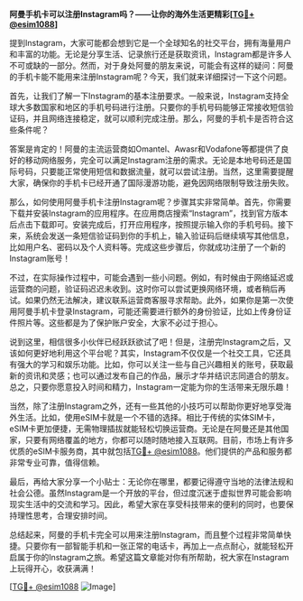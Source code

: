 **阿曼手机卡可以注册Instagram吗？——让你的海外生活更精彩[[TG💪+ @esim1088](https://t.me/s/esim1088)]**

提到Instagram，大家可能都会想到它是一个全球知名的社交平台，拥有海量用户和丰富的功能。无论是分享生活、记录旅行还是获取资讯，Instagram都是许多人不可或缺的一部分。然而，对于身处阿曼的朋友来说，可能会有这样的疑问：阿曼的手机卡能不能用来注册Instagram呢？今天，我们就来详细探讨一下这个问题。

首先，让我们了解一下Instagram的基本注册要求。一般来说，Instagram支持全球大多数国家和地区的手机号码进行注册。只要你的手机号码能够正常接收短信验证码，并且网络连接稳定，就可以顺利完成注册。那么，阿曼的手机卡是否符合这些条件呢？

答案是肯定的！阿曼的主流运营商如Omantel、Awasr和Vodafone等都提供了良好的移动网络服务，完全可以满足Instagram注册的需求。无论是本地号码还是国际号码，只要能正常使用短信和数据流量，就可以尝试注册。当然，这里需要提醒大家，确保你的手机卡已经开通了国际漫游功能，避免因网络限制导致注册失败。

那么，如何使用阿曼手机卡注册Instagram呢？步骤其实非常简单。首先，你需要下载并安装Instagram的应用程序。在应用商店搜索“Instagram”，找到官方版本后点击下载即可。安装完成后，打开应用程序，按照提示输入你的手机号码。接下来，系统会发送一条短信验证码到你的手机上，输入验证码后继续填写其他信息，比如用户名、密码以及个人资料等。完成这些步骤后，你就成功注册了一个新的Instagram账号！

不过，在实际操作过程中，可能会遇到一些小问题。例如，有时候由于网络延迟或运营商的问题，验证码迟迟未收到。这时你可以尝试更换网络环境，或者稍后再试。如果仍然无法解决，建议联系运营商客服寻求帮助。此外，如果你是第一次使用阿曼手机卡登录Instagram，可能还需要进行额外的身份验证，比如上传身份证件照片等。这些都是为了保护账户安全，大家不必过于担心。

说到这里，相信很多小伙伴已经跃跃欲试了吧！但是，注册完Instagram之后，又该如何更好地利用这个平台呢？其实，Instagram不仅仅是一个社交工具，它还具有强大的学习和娱乐功能。比如，你可以关注一些与自己兴趣相关的账号，获取最新的资讯和灵感；也可以通过发布自己的作品，展示才华并结识志同道合的朋友。总之，只要你愿意投入时间和精力，Instagram一定能为你的生活带来无限乐趣！

当然，除了注册Instagram之外，还有一些其他的小技巧可以帮助你更好地享受海外生活。比如，使用eSIM卡就是一个不错的选择。相比于传统的实体SIM卡，eSIM卡更加便捷，无需物理插拔就能轻松切换运营商。无论是在阿曼还是其他国家，只要有网络覆盖的地方，你都可以随时随地接入互联网。目前，市场上有许多优质的eSIM卡服务商，其中就包括[TG💪+ @esim1088](https://t.me/s/esim1088)。他们提供的产品和服务都非常专业可靠，值得信赖。

最后，再给大家分享一个小贴士：无论你在哪里，都要记得遵守当地的法律法规和社会公德。虽然Instagram是一个开放的平台，但过度沉迷于虚拟世界可能会影响现实生活中的交流和学习。因此，希望大家在享受科技带来的便利的同时，也要保持理性思考，合理安排时间。

总结起来，阿曼的手机卡完全可以用来注册Instagram，而且整个过程非常简单快捷。只要你有一部智能手机和一张正常的电话卡，再加上一点点耐心，就能轻松开启属于你的Instagram之旅。希望这篇文章能对你有所帮助，祝大家在Instagram上玩得开心，收获满满！

[[TG💪+ @esim1088](https://t.me/s/esim1088) ![Image](https://i.postimg.cc/4NQfJmqS/Snipaste-2025-05-13-00-14-12.png)]